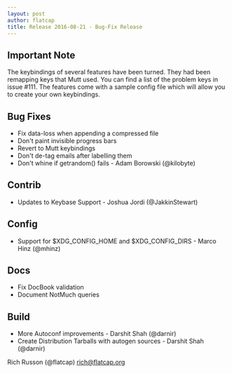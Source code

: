```yaml
---
layout: post
author: flatcap
title: Release 2016-08-21 - Bug-Fix Release
---
```


## Important Note

The keybindings of several features have been turned.  They had been remapping keys that Mutt used.  You can find a list of the problem keys in issue #111.  The features come with a sample config file which will allow you to create your own keybindings.

## Bug Fixes
  - Fix data-loss when appending a compressed file
  - Don't paint invisible progress bars
  - Revert to Mutt keybindings
  - Don't de-tag emails after labelling them
  - Don't whine if getrandom() fails - Adam Borowski (@kilobyte)

## Contrib
  - Updates to Keybase Support - Joshua Jordi (@JakkinStewart)

## Config
  - Support for $XDG_CONFIG_HOME and $XDG_CONFIG_DIRS - Marco Hinz (@mhinz)

## Docs
  - Fix DocBook validation
  - Document NotMuch queries

## Build
  - More Autoconf improvements - Darshit Shah (@darnir)
  - Create Distribution Tarballs with autogen sources - Darshit Shah (@darnir)

Rich Russon (@flatcap)
rich@flatcap.org

